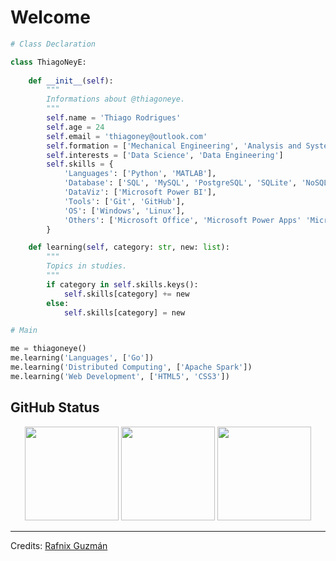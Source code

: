 # Welcome

```python
# Class Declaration

class ThiagoNeyE:
  
    def __init__(self):
        """
        Informations about @thiagoneye.
        """
        self.name = 'Thiago Rodrigues'
        self.age = 24
        self.email = 'thiagoney@outlook.com'
        self.formation = ['Mechanical Engineering', 'Analysis and Systems Development']
        self.interests = ['Data Science', 'Data Engineering']
        self.skills = {
            'Languages': ['Python', 'MATLAB'],
            'Database': ['SQL', 'MySQL', 'PostgreSQL', 'SQLite', 'NoSQL', 'MongoDB', 'Redis'],
            'DataViz': ['Microsoft Power BI'],
            'Tools': ['Git', 'GitHub'],
            'OS': ['Windows', 'Linux'],
            'Others': ['Microsoft Office', 'Microsoft Power Apps' 'Microsoft Power Automate', 'LaTeX']
        }

    def learning(self, category: str, new: list):
        """
        Topics in studies.
        """
        if category in self.skills.keys():
            self.skills[category] += new
        else:
            self.skills[category] = new

# Main 

me = thiagoneye()
me.learning('Languages', ['Go'])
me.learning('Distributed Computing', ['Apache Spark'])
me.learning('Web Development', ['HTML5', 'CSS3'])
```

## GitHub Status

<p align= "center">
  <img height="150" src="https://github-readme-stats.vercel.app/api?username=thiagoneye&theme=react&show_icons=true&include_all_commits=false&hide_border=true" />
  <img height="150" src="https://github-readme-streak-stats.herokuapp.com/?user=thiagoneye&theme=react&hide_border=true&date_format=M%20j%5B%2C%20Y%5D" />
  <img height="150" src="https://github-readme-stats.vercel.app/api/top-langs/?username=thiagoneye&theme=react&hide_border=true&layout=compact" />
</p>

---

Credits: [Rafnix Guzmán](https://github.com/rafnixg/)

<!---
<p align="left"> <img src="https://komarev.com/ghpvc/?username=thiagoneye" alt="thiagoneye" /> </p>

thiagoneye/thiagoneye is a ✨ special ✨ repository because its `README.md` (this file) appears on your GitHub profile.
You can click the Preview link to take a look at your changes.
--->
